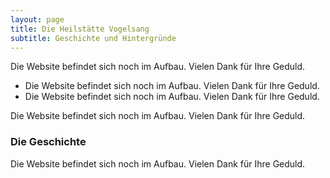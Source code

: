```yaml
---
layout: page
title: Die Heilstätte Vogelsang
subtitle: Geschichte und Hintergründe
---
```


Die Website befindet sich noch im Aufbau. Vielen Dank für Ihre Geduld. 

- Die Website befindet sich noch im Aufbau. Vielen Dank für Ihre Geduld. 
- Die Website befindet sich noch im Aufbau. Vielen Dank für Ihre Geduld. 

Die Website befindet sich noch im Aufbau. Vielen Dank für Ihre Geduld. 

### Die Geschichte

Die Website befindet sich noch im Aufbau. Vielen Dank für Ihre Geduld. 
